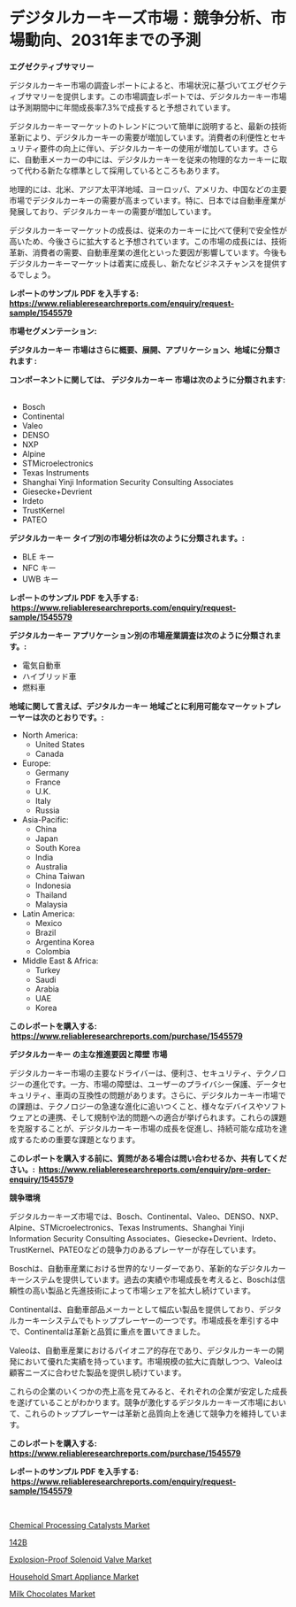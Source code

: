 <p><h1>デジタルカーキーズ市場：競争分析、市場動向、2031年までの予測</h1></p><p><strong>エグゼクティブサマリー</strong></p>
<p><p>デジタルカーキー市場の調査レポートによると、市場状況に基づいてエグゼクティブサマリーを提供します。この市場調査レポートでは、デジタルカーキー市場は予測期間中に年間成長率7.3%で成長すると予想されています。</p><p>デジタルカーキーマーケットのトレンドについて簡単に説明すると、最新の技術革新により、デジタルカーキーの需要が増加しています。消費者の利便性とセキュリティ要件の向上に伴い、デジタルカーキーの使用が増加しています。さらに、自動車メーカーの中には、デジタルカーキーを従来の物理的なカーキーに取って代わる新たな標準として採用しているところもあります。</p><p>地理的には、北米、アジア太平洋地域、ヨーロッパ、アメリカ、中国などの主要市場でデジタルカーキーの需要が高まっています。特に、日本では自動車産業が発展しており、デジタルカーキーの需要が増加しています。</p><p>デジタルカーキーマーケットの成長は、従来のカーキーに比べて便利で安全性が高いため、今後さらに拡大すると予想されています。この市場の成長には、技術革新、消費者の需要、自動車産業の進化といった要因が影響しています。今後もデジタルカーキーマーケットは着実に成長し、新たなビジネスチャンスを提供するでしょう。</p></p>
<p><strong>レポートのサンプル PDF を入手する: <a href="https://www.reliableresearchreports.com/enquiry/request-sample/1545579">https://www.reliableresearchreports.com/enquiry/request-sample/1545579</a></strong></p>
<p><strong>市場セグメンテーション:</strong></p>
<p><strong> デジタルカーキー 市場はさらに概要、展開、アプリケーション、地域に分類されます :</strong></p>
<p><strong>コンポーネントに関しては、 デジタルカーキー 市場は次のように分類されます: &nbsp;</strong></p>
<p><ul><li>Bosch</li><li>Continental</li><li>Valeo</li><li>DENSO</li><li>NXP</li><li>Alpine</li><li>STMicroelectronics</li><li>Texas Instruments</li><li>Shanghai Yinji Information Security Consulting Associates</li><li>Giesecke+Devrient</li><li>Irdeto</li><li>TrustKernel</li><li>PATEO</li></ul></p>
<p><strong> デジタルカーキー タイプ別の市場分析は次のように分類されます。:</strong></p>
<p><ul><li>BLE キー</li><li>NFC キー</li><li>UWB キー</li></ul></p>
<p><strong>レポートのサンプル PDF を入手する: &nbsp;<a href="https://www.reliableresearchreports.com/enquiry/request-sample/1545579">https://www.reliableresearchreports.com/enquiry/request-sample/1545579</a></strong></p>
<p><strong> デジタルカーキー アプリケーション別の市場産業調査は次のように分類されます。:</strong></p>
<p><ul><li>電気自動車</li><li>ハイブリッド車</li><li>燃料車</li></ul></p>
<p><strong>地域に関して言えば、デジタルカーキー 地域ごとに利用可能なマーケットプレーヤーは次のとおりです。:</strong></p>
<p><ul>
    <li>
        North America:
        <ul>
            <li>United States</li>
            <li>Canada</li>
        </ul>
    </li>
    <li>
        Europe:
        <ul>
            <li>Germany</li>
            <li>France</li>
            <li>U.K.</li>
            <li>Italy</li>
            <li>Russia</li>
        </ul>
    </li>
    <li>
        Asia-Pacific:
        <ul>
            <li>China</li>
            <li>Japan</li>
            <li>South Korea</li>
            <li>India</li>
            <li>Australia</li>
            <li>China Taiwan</li>
            <li>Indonesia</li>
            <li>Thailand</li>
            <li>Malaysia</li>
        </ul>
    </li>
    <li>
        Latin America:
        <ul>
            <li>Mexico</li>
            <li>Brazil</li>
            <li>Argentina Korea</li>
            <li>Colombia</li>
        </ul>
    </li>
    <li>
        Middle East & Africa:
        <ul>
            <li>Turkey</li>
            <li>Saudi</li>
            <li>Arabia</li>
            <li>UAE</li>
            <li>Korea</li>
        </ul>
    </li>
    </ul></p>
<p><strong>このレポートを購入する: &nbsp;<a href="https://www.reliableresearchreports.com/purchase/1545579">https://www.reliableresearchreports.com/purchase/1545579</a></strong></p>
<p><strong>デジタルカーキー の主な推進要因と障壁 市場</strong></p>
<p><p>デジタルカーキー市場の主要なドライバーは、便利さ、セキュリティ、テクノロジーの進化です。一方、市場の障壁は、ユーザーのプライバシー保護、データセキュリティ、車両の互換性の問題があります。さらに、デジタルカーキー市場での課題は、テクノロジーの急速な進化に追いつくこと、様々なデバイスやソフトウェアとの連携、そして規制や法的問題への適合が挙げられます。これらの課題を克服することが、デジタルカーキー市場の成長を促進し、持続可能な成功を達成するための重要な課題となります。</p></p>
<p><strong>このレポートを購入する前に、質問がある場合は問い合わせるか、共有してください。:&nbsp; <a href="https://www.reliableresearchreports.com/enquiry/pre-order-enquiry/1545579">https://www.reliableresearchreports.com/enquiry/pre-order-enquiry/1545579</a></strong></p>
<p><strong>競争環境</strong></p>
<p><p>デジタルカーキーズ市場では、Bosch、Continental、Valeo、DENSO、NXP、Alpine、STMicroelectronics、Texas Instruments、Shanghai Yinji Information Security Consulting Associates、Giesecke+Devrient、Irdeto、TrustKernel、PATEOなどの競争力のあるプレーヤーが存在しています。</p><p>Boschは、自動車産業における世界的なリーダーであり、革新的なデジタルカーキーシステムを提供しています。過去の実績や市場成長を考えると、Boschは信頼性の高い製品と先進技術によって市場シェアを拡大し続けています。</p><p>Continentalは、自動車部品メーカーとして幅広い製品を提供しており、デジタルカーキーシステムでもトッププレーヤーの一つです。市場成長を牽引する中で、Continentalは革新と品質に重点を置いてきました。</p><p>Valeoは、自動車産業におけるパイオニア的存在であり、デジタルカーキーの開発において優れた実績を持っています。市場規模の拡大に貢献しつつ、Valeoは顧客ニーズに合わせた製品を提供し続けています。</p><p>これらの企業のいくつかの売上高を見てみると、それぞれの企業が安定した成長を遂げていることがわかります。競争が激化するデジタルカーキーズ市場において、これらのトッププレーヤーは革新と品質向上を通じて競争力を維持しています。</p></p>
<p><strong>このレポートを購入する: &nbsp; <a href="https://www.reliableresearchreports.com/purchase/1545579">https://www.reliableresearchreports.com/purchase/1545579</a></strong></p>
<p><strong>レポートのサンプル PDF を入手する: &nbsp;<a href="https://www.reliableresearchreports.com/enquiry/request-sample/1545579">https://www.reliableresearchreports.com/enquiry/request-sample/1545579</a></strong><strong></strong></p>
<p>&nbsp;</p>
<p><p><a href="https://www.linkedin.com/pulse/chemical-processing-catalysts-market-furnish-information-xunnf?trackingId=cTBZEe74TbAhnOxuiCtY3Q%3D%3D">Chemical Processing Catalysts Market</a></p><p><a href="https://github.com/zoetazuur/Market-Research-Report-List-1/blob/main/732186213051.md">142B</a></p><p><a href="https://github.com/guneycigdem35/Market-Research-Report-List-2/blob/main/explosion-proof-solenoid-valve-market.md">Explosion-Proof Solenoid Valve Market</a></p><p><a href="https://github.com/biheemgalvinlouises6hokrh3h/Market-Research-Report-List-1/blob/main/household-smart-appliance-market.md">Household Smart Appliance Market</a></p><p><a href="https://www.linkedin.com/pulse/milk-chocolates-market-size-global-industry-overview-segmentation-h8zre?trackingId=5wJYQ6LEkUV2PHtcLlO1Qg%3D%3D">Milk Chocolates Market</a></p></p>